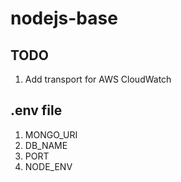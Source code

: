 # nodejs-base

## TODO
1. Add transport for AWS CloudWatch

## .env file
1. MONGO_URI
2. DB_NAME
3. PORT
4. NODE_ENV